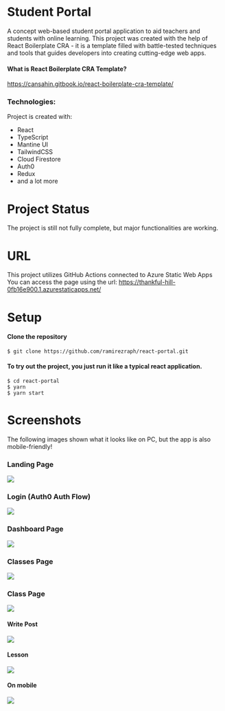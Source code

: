 # Student Portal

A concept web-based student portal application to aid teachers and students with online learning. This project was created with the help of React Boilerplate CRA - it is a template filled with battle-tested techniques and tools that guides developers into creating cutting-edge web apps.

#### What is React Boilerplate CRA Template?
https://cansahin.gitbook.io/react-boilerplate-cra-template/

### Technologies:
Project is created with:
- React 
- TypeScript
- Mantine UI
- TailwindCSS
- Cloud Firestore
- Auth0
- Redux
- and a lot more

# Project Status
The project is still not fully complete, but major functionalities are working.

# URL
This project utilizes GitHub Actions connected to Azure Static Web Apps
You can access the page using the url: https://thankful-hill-0fb16e900.1.azurestaticapps.net/

# Setup
#### Clone the repository
```ssh
$ git clone https://github.com/ramirezraph/react-portal.git
```
#### To try out the project, you just run it like a typical react application.

```ssh
$ cd react-portal
$ yarn
$ yarn start
```

# Screenshots
The following images shown what it looks like on PC, but the app is also mobile-friendly!

### Landing Page
<img src="demo/landing.png" />

### Login (Auth0 Auth Flow)
<img src="demo/login.png" />

### Dashboard Page
<img src="demo/dashboard.png" />

### Classes Page
<img src="demo/classes.png" />

### Class Page
<img src="demo/class.png" />

#### Write Post
<img src="demo/write-post.png" />

#### Lesson
<img src="demo/lesson-modal.png" />

#### On mobile
<img src="demo/class-mobile.png" />
